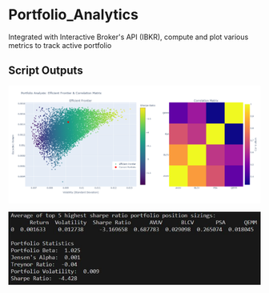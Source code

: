 # Portfolio_Analytics
Integrated with Interactive Broker's API (IBKR), compute and plot various metrics to track active portfolio


## Script Outputs

![Efficient Frontier](assets/newplot.png)

![Console Output](assets/optimal_sharpe.JPG)


